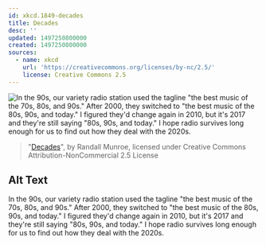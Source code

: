 ```yaml
---
id: xkcd.1849-decades
title: Decades
desc: ''
updated: 1497250800000
created: 1497250800000
sources:
  - name: xkcd
    url: 'https://creativecommons.org/licenses/by-nc/2.5/'
    license: Creative Commons 2.5
---
```

![In the 90s, our variety radio station used the tagline "the best music of the 70s, 80s, and 90s." After 2000, they switched to "the best music of the 80s, 90s, and today." I figured they'd change again in 2010, but it's 2017 and they're still saying "80s, 90s, and today." I hope radio survives long enough for us to find out how they deal with the 2020s.](https://imgs.xkcd.com/comics/decades.png)
> "[Decades](https://xkcd.com/1849/)", by Randall Munroe, licensed under Creative Commons Attribution-NonCommercial 2.5 License

## Alt Text
In the 90s, our variety radio station used the tagline "the best music of the 70s, 80s, and 90s." After 2000, they switched to "the best music of the 80s, 90s, and today." I figured they'd change again in 2010, but it's 2017 and they're still saying "80s, 90s, and today." I hope radio survives long enough for us to find out how they deal with the 2020s.

